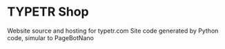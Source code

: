 # TYPETR Shop

Website source and hosting for typetr.com
Site code generated by Python code, simular to PageBotNano
